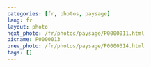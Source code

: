 ```yaml
---
categories: [fr, photos, paysage]
lang: fr
layout: photo
next_photo: /fr/photos/paysage/P0000011.html
picname: P0000013
prev_photo: /fr/photos/paysage/P0000314.html
tags: []
---
```

